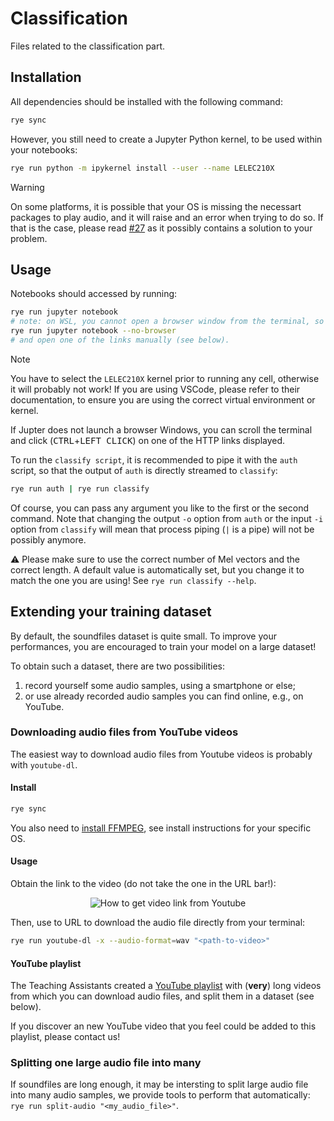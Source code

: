 # Classification

Files related to the classification part.

## Installation

All dependencies should be installed with the following command:

```bash
rye sync
```

However, you still need to create a Jupyter Python kernel, to be used
within your notebooks:

```bash
rye run python -m ipykernel install --user --name LELEC210X
```

> [!WARNING]
> On some platforms, it is possible that your OS is missing the
> necessart packages to play audio, and it will raise
> and an error when trying to do so. If that is the case,
> please read [#27](https://github.com/LELEC210X/LELEC210X/issues/27)
> as it possibly contains a solution to your problem.

## Usage

Notebooks should accessed by running:

```bash
rye run jupyter notebook
# note: on WSL, you cannot open a browser window from the terminal, so run instead
rye run jupyter notebook --no-browser
# and open one of the links manually (see below).
```

> [!NOTE]
> You have to select the `LELEC210X` kernel prior to running any cell,
> otherwise it will probably not work! If you are using VSCode, please
> refer to their documentation, to ensure you are using the correct
> virtual environment or kernel.

If Jupter does not launch a browser Windows, you can scroll the terminal
and click (<kbd>CTRL</kbd>+<kbd>LEFT CLICK</kbd>) on one of the HTTP links displayed.

To run the `classify script`, it is recommended to pipe it with the `auth` script, so that the output of `auth` is
directly streamed to `classify`:

```bash
rye run auth | rye run classify
```

Of course, you can pass any argument you like to the first or the second command.
Note that changing the output `-o` option from `auth` or the input `-i` option from `classify`
will mean that process piping (`|` is a pipe) will not be possibly anymore.

:warning: Please make sure to use the correct number of Mel vectors and the correct length. A default value is automatically set, but you change it
to match the one you are using! See `rye run classify --help`.

## Extending your training dataset

By default, the soundfiles dataset is quite small. To improve your performances,
you are encouraged to train your model on a large dataset!

To obtain such a dataset, there are two possibilities:

1. record yourself some audio samples, using a smartphone or else;
2. or use already recorded audio samples you can find online, e.g., on YouTube.

### Downloading audio files from YouTube videos

The easiest way to download audio files from Youtube videos is probably with
`youtube-dl`.

#### Install

```bash
rye sync
```

You also need to [install FFMPEG](https://ffmpeg.org/download.html),
see install instructions for your specific OS.

#### Usage

Obtain the link to the video (do not take the one in the URL bar!):

<div align="center">
<img src="https://github.com/LELEC210X/LELEC210X/assets/27275099/a561bf41-98fe-41b3-9844-cd33470c517b" alt="How to get video link from Youtube">
</div>

Then, use to URL to download the audio file directly from your terminal:

```bash
rye run youtube-dl -x --audio-format=wav "<path-to-video>"
```

#### YouTube playlist

The Teaching Assistants created a
[YouTube playlist](https://youtube.com/playlist?list=PLK2PsMuicSN8Y7ovsXjypFADW5EeGVn36&si=SKMsifoMk8CKnWet)
with (**very**) long videos from which you can download audio files,
and split them in a dataset (see below).

If you discover an new YouTube video that you feel could be added to this playlist,
please contact us!

### Splitting one large audio file into many

If soundfiles are long enough, it may be intersting to split large audio file into many audio samples,
we provide tools to perform that automatically: `rye run split-audio "<my_audio_file>"`.
